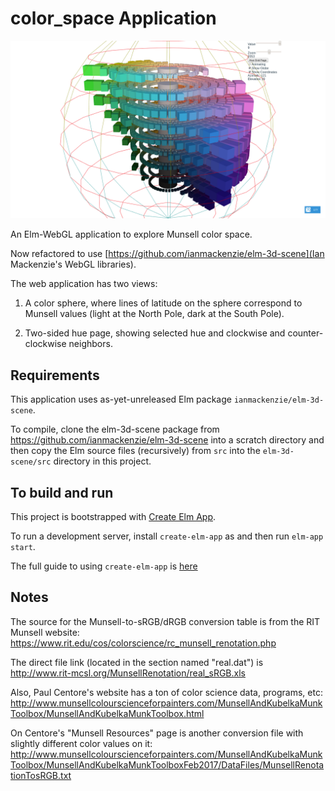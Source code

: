 # color_space Application

![Screenshot](color-wheel-screenshot.png)

An Elm-WebGL application to explore Munsell color space.

Now refactored to use [https://github.com/ianmackenzie/elm-3d-scene](Ian Mackenzie's WebGL libraries).

The web application has two views:

1. A color sphere, where lines of latitude on the sphere correspond to Munsell values
(light at the North Pole, dark at the South Pole).

2. Two-sided hue page, showing selected hue and clockwise and counter-clockwise neighbors.



## Requirements

This application uses as-yet-unreleased Elm package `ianmackenzie/elm-3d-scene`.

To compile, clone the elm-3d-scene package from https://github.com/ianmackenzie/elm-3d-scene into a
scratch directory and then copy the Elm source files (recursively) from `src` into the
`elm-3d-scene/src` directory in this project.


## To build and run

This project is bootstrapped with [Create Elm App](https://github.com/halfzebra/create-elm-app).

To run a development server, install `create-elm-app` as and then run `elm-app start`.

The full guide to using `create-elm-app` is [here](https://github.com/halfzebra/create-elm-app/blob/master/template/README.md)


## Notes

The source for the Munsell-to-sRGB/dRGB conversion table is from the RIT Munsell website:
https://www.rit.edu/cos/colorscience/rc_munsell_renotation.php

The direct file link (located in the section named "real.dat") is
http://www.rit-mcsl.org/MunsellRenotation/real_sRGB.xls

Also, Paul Centore's website has a ton of color science data, programs, etc:
http://www.munsellcolourscienceforpainters.com/MunsellAndKubelkaMunkToolbox/MunsellAndKubelkaMunkToolbox.html

On Centore's "Munsell Resources" page is another conversion file with slightly different color values on it:
http://www.munsellcolourscienceforpainters.com/MunsellAndKubelkaMunkToolbox/MunsellAndKubelkaMunkToolboxFeb2017/DataFiles/MunsellRenotationTosRGB.txt
